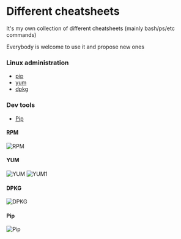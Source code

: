 # Different cheatsheets

It's my own collection of different cheatsheets (mainly bash/ps/etc commands)

Everybody is welcome to use it and propose new ones

### Linux administration

- [pip](#RPM)
- [yum](#YUM)
- [dpkg](#DPKG)

### Dev tools

- [Pip](#Pip)

#### RPM
![RPM](https://github.com/SvyatoslavFedynyak/cheatsheets/blob/master/files/rpm.jpg)

#### YUM
![YUM](https://github.com/SvyatoslavFedynyak/cheatsheets/blob/master/files/yum.png)
![YUM1](https://github.com/SvyatoslavFedynyak/cheatsheets/blob/master/files/yum1.png)

#### DPKG
![DPKG](https://github.com/SvyatoslavFedynyak/cheatsheets/blob/master/files/deb.jpg)

#### Pip
![Pip](https://github.com/SvyatoslavFedynyak/cheatsheets/blob/master/files/pip.jpg)

